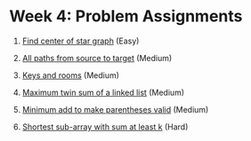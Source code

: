 # Week 4: Problem Assignments

1. [Find center of star graph](https://leetcode.com/problems/find-center-of-star-graph/) (Easy)

2. [All paths from source to target](https://leetcode.com/problems/all-paths-from-source-to-target/description/) (Medium)

3. [Keys and rooms](https://leetcode.com/problems/keys-and-rooms/description/) (Medium)

4. [Maximum twin sum of a linked list](https://leetcode.com/problems/maximum-twin-sum-of-a-linked-list/description/) (Medium)

5. [Minimum add to make parentheses valid](https://leetcode.com/problems/minimum-add-to-make-parentheses-valid/description/) (Medium)

6. [Shortest sub-array with sum at least k](https://leetcode.com/problems/shortest-subarray-with-sum-at-least-k/description/) (Hard)
